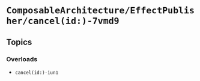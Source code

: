 # ``ComposableArchitecture/EffectPublisher/cancel(id:)-7vmd9``

## Topics

### Overloads

- ``cancel(id:)-iun1``
